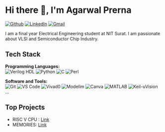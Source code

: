 # Hi there 👋, I'm Agarwal Prerna

[![Github](https://img.shields.io/badge/Github-000?style=for-the-badge&logo=github&logoColor=white)](https://github.com/Agarwalprerna)
[![LinkedIn](https://img.shields.io/badge/LinkedIn-blue?style=for-the-badge&logo=linkedin&logoColor=white)](https://www.linkedin.com/in/prerna-agarwal-058a3424b/)
[![Gmail](https://img.shields.io/badge/Email-red?style=for-the-badge&logo=gmail&logoColor=white)](mailto:agarwalprerna0985@gmail.com)

I am a final year Electrical Engineering student at NIT Surat. I am passionate about VLSI and Semiconductor Chip Industry.

## Tech Stack

**Programming Languages:**  
![Verilog HDL](https://img.shields.io/badge/Verilog-000?style=for-the-badge)
![Python](https://img.shields.io/badge/Python-3776AB?style=for-the-badge&logo=python&logoColor=white)
![C](https://img.shields.io/badge/C-000?style=for-the-badge)
![Perl](https://img.shields.io/badge/perl-00599C?style=for-the-badge&logo=c%2B%2B&logoColor=white)

**Software and Tools:**  
![Git](https://img.shields.io/badge/Git-F05032?style=for-the-badge&logo=git&logoColor=white)
![VS Code](https://img.shields.io/badge/VS%20Code-007ACC?style=for-the-badge&logo=visual-studio-code&logoColor=white)
![Vivad0](https://img.shields.io/badge/Vivado-orange?style=for-the-badge&logo=xilinx)
![Modelim](https://img.shields.io/badge/ModelSim-blue?style=for-the-badge&logo=Modelsim)
![Canva](https://img.shields.io/badge/Canva-blue?style=for-the-badge&logo=Canva)
![MATLAB](https://img.shields.io/badge/matlab-white?style=for-the-badge&logo=Matlab)
![Keil-uVision](https://img.shields.io/badge/keil-uvision-green?style=for-the-badge&logo=Keil)
...

## Top Projects
- RISC V CPU : [Link](https://github.com/Agarwalprerna/Riscv.git)
- MEMORIES: [Link](https://github.com/Agarwalprerna/MEMORY-CONTROLLER.git)

